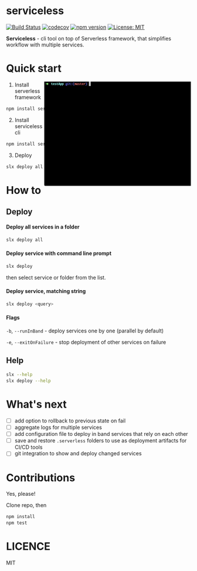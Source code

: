 # serviceless

[![Build Status](http://circleci-badges-max.herokuapp.com/img/8bites/serviceless?token=4482e2625fab30eeca954eec94a73091532f7883)](https://circleci.com/gh/8bites/serviceless) [![codecov](https://codecov.io/gh/8bites/serviceless/branch/master/graph/badge.svg)](https://codecov.io/gh/8bites/serviceless)
 [![npm version](https://badge.fury.io/js/serviceless.svg)](https://badge.fury.io/js/serviceless)
 [![License: MIT](https://img.shields.io/badge/License-MIT-brightgreen.svg)](https://opensource.org/licenses/MIT)

**Serviceless** - cli tool on top of Serverless framework, that simplifies workflow with multiple services.

Quick start
===

<img align="right" width="400" src="./assets/deploy_all.gif" />

1. Install serverless framework
```sh
npm install serverless
```
2. Install serviceless cli
```sh
npm install serviceless
```
3. Deploy
```sh
slx deploy all
```

How to
===

Deploy
------

#### Deploy all services in a folder
```sh
slx deploy all
```

#### Deploy service with command line prompt

```sh
slx deploy
```
then select service or folder from the list.  

#### Deploy service, matching string

```sh
slx deploy <query>
```

#### Flags

`-b`, `--runInBand` - deploy services one by one (parallel by default)

`-e`, `--exitOnFailure` - stop deployment of other services on failure

Help
------
```sh
slx --help
slx deploy --help
```

What's next
===

- [ ] add option to rollback to previous state on fail
- [ ] aggregate logs for multiple services
- [ ] add configuration file to deploy in band services that rely on each other
- [ ] save and restore `.serverless` folders to use as deployment artifacts for CI/CD tools 
- [ ] git integration to show and deploy changed services

Contributions
===

Yes, please!

Clone repo, then
```sh
npm install
npm test
```

LICENCE
===
MIT
